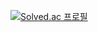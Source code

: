 
[![Solved.ac
프로필](http://mazassumnida.wtf/api/v2/generate_badge?boj=kyw6541)](https://solved.ac/kyw6541)
